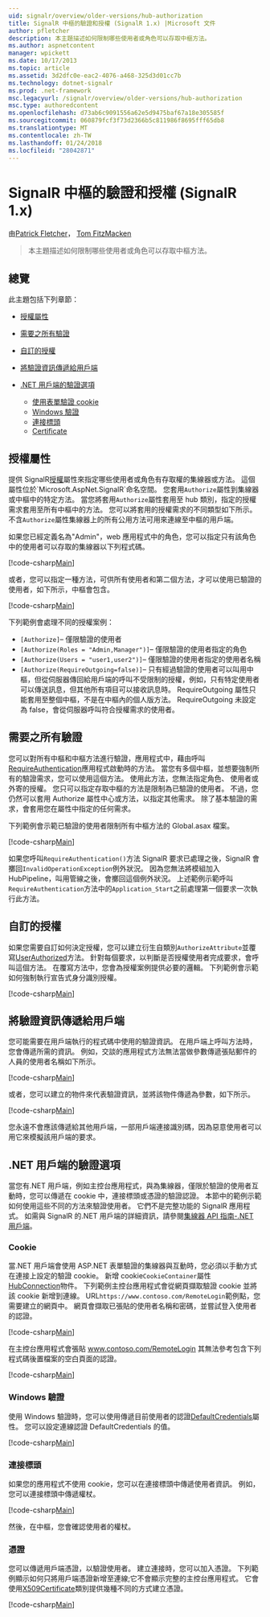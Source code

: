 ```yaml
---
uid: signalr/overview/older-versions/hub-authorization
title: SignalR 中樞的驗證和授權 (SignalR 1.x) |Microsoft 文件
author: pfletcher
description: 本主題描述如何限制哪些使用者或角色可以存取中樞方法。
ms.author: aspnetcontent
manager: wpickett
ms.date: 10/17/2013
ms.topic: article
ms.assetid: 3d2dfc0e-eac2-4076-a468-325d3d01cc7b
ms.technology: dotnet-signalr
ms.prod: .net-framework
msc.legacyurl: /signalr/overview/older-versions/hub-authorization
msc.type: authoredcontent
ms.openlocfilehash: d73ab6c9091556a62e5d9475baf67a18e305585f
ms.sourcegitcommit: 060879fcf3f73d2366b5c811986f8695fff65db8
ms.translationtype: MT
ms.contentlocale: zh-TW
ms.lasthandoff: 01/24/2018
ms.locfileid: "28042871"
---
```

<a name="authentication-and-authorization-for-signalr-hubs-signalr-1x"></a>SignalR 中樞的驗證和授權 (SignalR 1.x)
====================
由[Patrick Fletcher](https://github.com/pfletcher)， [Tom FitzMacken](https://github.com/tfitzmac)

> 本主題描述如何限制哪些使用者或角色可以存取中樞方法。


## <a name="overview"></a>總覽

此主題包括下列章節：

- [授權屬性](#authorizeattribute)
- [需要之所有驗證](#requireauth)
- [自訂的授權](#custom)
- [將驗證資訊傳遞給用戶端](#passauth)
- [.NET 用戶端的驗證選項](#authoptions)

    - [使用表單驗證 cookie](#cookie)
    - [Windows 驗證](#windows)
    - [連接標頭](#header)
    - [Certificate](#certificate)

<a id="authorizeattribute"></a>

## <a name="authorize-attribute"></a>授權屬性

提供 SignalR[授權](https://msdn.microsoft.com/library/microsoft.aspnet.signalr.authorizeattribute(v=vs.111).aspx)屬性來指定哪些使用者或角色有存取權的集線器或方法。 這個屬性位於`Microsoft.AspNet.SignalR`命名空間。 您套用`Authorize`屬性到集線器或中樞中的特定方法。 當您將套用`Authorize`屬性套用至 hub 類別，指定的授權需求套用至所有中樞中的方法。 您可以將套用的授權需求的不同類型如下所示。 不含`Authorize`屬性集線器上的所有公用方法可用來連線至中樞的用戶端。

如果您已經定義名為"Admin"，web 應用程式中的角色，您可以指定只有該角色中的使用者可以存取的集線器以下列程式碼。

[!code-csharp[Main](hub-authorization/samples/sample1.cs)]

或者，您可以指定一種方法，可供所有使用者和第二個方法，才可以使用已驗證的使用者，如下所示，中樞會包含。

[!code-csharp[Main](hub-authorization/samples/sample2.cs)]

下列範例會處理不同的授權案例：

- `[Authorize]`– 僅限驗證的使用者
- `[Authorize(Roles = "Admin,Manager")]`– 僅限驗證的使用者指定的角色
- `[Authorize(Users = "user1,user2")]`– 僅限驗證的使用者指定的使用者名稱
- `[Authorize(RequireOutgoing=false)]`– 只有經過驗證的使用者可以叫用中樞，但從伺服器傳回給用戶端的呼叫不受限制的授權，例如，只有特定使用者可以傳送訊息，但其他所有項目可以接收訊息時。 RequireOutgoing 屬性只能套用至整個中樞，不是在中樞內的個人版方法。 RequireOutgoing 未設定為 false，會從伺服器呼叫符合授權需求的使用者。

<a id="requireauth"></a>

## <a name="require-authentication-for-all-hubs"></a>需要之所有驗證

您可以對所有中樞和中樞方法進行驗證，應用程式中，藉由呼叫[RequireAuthentication](https://msdn.microsoft.com/library/microsoft.aspnet.signalr.hubpipelineextensions.requireauthentication(v=vs.111).aspx)應用程式啟動時的方法。 當您有多個中樞，並想要強制所有的驗證需求，您可以使用這個方法。 使用此方法，您無法指定角色、 使用者或外寄的授權。 您只可以指定存取中樞的方法是限制為已驗證的使用者。 不過，您仍然可以套用 Authorize 屬性中心或方法，以指定其他需求。 除了基本驗證的需求，會套用您在屬性中指定的任何需求。

下列範例會示範已驗證的使用者限制所有中樞方法的 Global.asax 檔案。

[!code-csharp[Main](hub-authorization/samples/sample3.cs)]

如果您呼叫`RequireAuthentication()`方法 SignalR 要求已處理之後，SignalR 會擲回`InvalidOperationException`例外狀況。 因為您無法將模組加入 HubPipeline，叫用管線之後，會擲回這個例外狀況。 上述範例示範呼叫`RequireAuthentication`方法中的`Application_Start`之前處理第一個要求一次執行此方法。

<a id="custom"></a>

## <a name="customized-authorization"></a>自訂的授權

如果您需要自訂如何決定授權，您可以建立衍生自類別`AuthorizeAttribute`並覆寫[UserAuthorized](https://msdn.microsoft.com/library/microsoft.aspnet.signalr.authorizeattribute.userauthorized(v=vs.111).aspx)方法。 針對每個要求，以判斷是否授權使用者完成要求，會呼叫這個方法。 在覆寫方法中，您會為授權案例提供必要的邏輯。 下列範例會示範如何強制執行宣告式身分識別授權。

[!code-csharp[Main](hub-authorization/samples/sample4.cs)]

<a id="passauth"></a>

## <a name="pass-authentication-information-to-clients"></a>將驗證資訊傳遞給用戶端

您可能需要在用戶端執行的程式碼中使用的驗證資訊。 在用戶端上呼叫方法時，您會傳遞所需的資訊。 例如，交談的應用程式方法無法當做參數傳遞張貼郵件的人員的使用者名稱如下所示。

[!code-csharp[Main](hub-authorization/samples/sample5.cs)]

或者，您可以建立的物件來代表驗證資訊，並將該物件傳遞為參數，如下所示。

[!code-csharp[Main](hub-authorization/samples/sample6.cs)]

您永遠不會應該傳遞給其他用戶端，一部用戶端連接識別碼，因為惡意使用者可以用它來模擬該用戶端的要求。

<a id="authoptions"></a>

## <a name="authentication-options-for-net-clients"></a>.NET 用戶端的驗證選項

當您有.NET 用戶端，例如主控台應用程式，與為集線器，僅限於驗證的使用者互動時，您可以傳遞在 cookie 中，連接標頭或憑證的驗證認證。 本節中的範例示範如何使用這些不同的方法來驗證使用者。 它們不是完整功能的 SignalR 應用程式。 如需與 SignalR 的.NET 用戶端的詳細資訊，請參閱[集線器 API 指南-.NET 用戶端](../guide-to-the-api/hubs-api-guide-net-client.md)。

<a id="cookie"></a>

### <a name="cookie"></a>Cookie

當.NET 用戶端會使用 ASP.NET 表單驗證的集線器與互動時，您必須以手動方式在連接上設定的驗證 cookie。 新增 cookie`CookieContainer`屬性[HubConnection](https://msdn.microsoft.com/library/microsoft.aspnet.signalr.client.hubs.hubconnection(v=vs.111).aspx)物件。 下列範例主控台應用程式會從網頁擷取驗證 cookie 並將該 cookie 新增到連線。 URL`https://www.contoso.com/RemoteLogin`範例點，您需要建立的網頁中。 網頁會擷取已張貼的使用者名稱和密碼，並嘗試登入使用者的認證。

[!code-csharp[Main](hub-authorization/samples/sample7.cs)]

在主控台應用程式會張貼 www.contoso.com/RemoteLogin 其無法參考包含下列程式碼後置檔案的空白頁面的認證。

[!code-csharp[Main](hub-authorization/samples/sample8.cs)]

<a id="windows"></a>

### <a name="windows-authentication"></a>Windows 驗證

使用 Windows 驗證時，您可以使用傳遞目前使用者的認證[DefaultCredentials](https://msdn.microsoft.com/library/system.net.credentialcache.defaultcredentials.aspx)屬性。 您可以設定連線認證 DefaultCredentials 的值。

[!code-csharp[Main](hub-authorization/samples/sample9.cs?highlight=6)]

<a id="header"></a>

### <a name="connection-header"></a>連接標頭

如果您的應用程式不使用 cookie，您可以在連接標頭中傳遞使用者資訊。 例如，您可以連接標頭中傳遞權杖。

[!code-csharp[Main](hub-authorization/samples/sample10.cs?highlight=6)]

然後，在中樞，您會確認使用者的權杖。

<a id="certificate"></a>

### <a name="certificate"></a>憑證

您可以傳遞用戶端憑證，以驗證使用者。 建立連接時，您可以加入憑證。 下列範例顯示如何只將用戶端憑證新增至連線;它不會顯示完整的主控台應用程式。 它會使用[X509Certificate](https://msdn.microsoft.com/library/system.security.cryptography.x509certificates.x509certificate.aspx)類別提供幾種不同的方式建立憑證。

[!code-csharp[Main](hub-authorization/samples/sample11.cs?highlight=6)]
